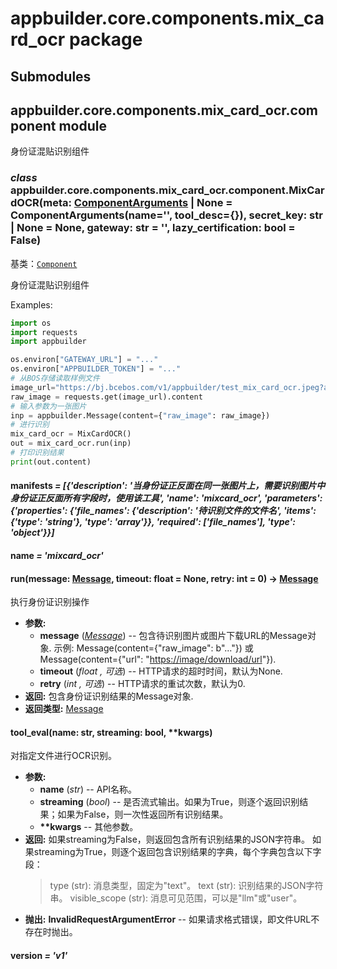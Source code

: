 # appbuilder.core.components.mix_card_ocr package

## Submodules

## appbuilder.core.components.mix_card_ocr.component module

身份证混贴识别组件

### *class* appbuilder.core.components.mix_card_ocr.component.MixCardOCR(meta: [ComponentArguments](appbuilder.core.md#appbuilder.core.component.ComponentArguments) | None = ComponentArguments(name='', tool_desc={}), secret_key: str | None = None, gateway: str = '', lazy_certification: bool = False)

基类：[`Component`](appbuilder.core.md#appbuilder.core.component.Component)

身份证混贴识别组件

Examples:

```python
import os
import requests
import appbuilder

os.environ["GATEWAY_URL"] = "..."
os.environ["APPBUILDER_TOKEN"] = "..."
# 从BOS存储读取样例文件
image_url="https://bj.bcebos.com/v1/appbuilder/test_mix_card_ocr.jpeg?authorization=bce-auth-v1%2FALTAKGa8m4qCUasgoljdEDAzLm%2F2024-01-24T06%3A18%3A11Z%2F-1%2Fhost%2F695b8041c1ded194b9e80dbe1865e4393da5a3515e90d72d81ef18296bd29598"
raw_image = requests.get(image_url).content
# 输入参数为一张图片
inp = appbuilder.Message(content={"raw_image": raw_image})
# 进行识别
mix_card_ocr = MixCardOCR()
out = mix_card_ocr.run(inp)
# 打印识别结果
print(out.content)
```

#### manifests *= [{'description': '当身份证正反面在同一张图片上，需要识别图片中身份证正反面所有字段时，使用该工具', 'name': 'mixcard_ocr', 'parameters': {'properties': {'file_names': {'description': '待识别文件的文件名', 'items': {'type': 'string'}, 'type': 'array'}}, 'required': ['file_names'], 'type': 'object'}}]*

#### name *= 'mixcard_ocr'*

#### run(message: [Message](appbuilder.core.md#appbuilder.core.message.Message), timeout: float = None, retry: int = 0) → [Message](appbuilder.core.md#appbuilder.core.message.Message)

执行身份证识别操作

* **参数:**
  * **message** ([*Message*](appbuilder.core.md#appbuilder.core.message.Message)) -- 包含待识别图片或图片下载URL的Message对象.
    示例: Message(content={"raw_image": b"..."}) 或 Message(content={"url": "[https://image/download/url](https://image/download/url)"}).
  * **timeout** (*float* *,*  *可选*) -- HTTP请求的超时时间，默认为None.
  * **retry** (*int* *,*  *可选*) -- HTTP请求的重试次数，默认为0.
* **返回:**
  包含身份证识别结果的Message对象.
* **返回类型:**
  [Message](appbuilder.core.md#appbuilder.core.message.Message)

#### tool_eval(name: str, streaming: bool, \*\*kwargs)

对指定文件进行OCR识别。

* **参数:**
  * **name** (*str*) -- API名称。
  * **streaming** (*bool*) -- 是否流式输出。如果为True，则逐个返回识别结果；如果为False，则一次性返回所有识别结果。
  * **\*\*kwargs** -- 其他参数。
* **返回:**
  如果streaming为False，则返回包含所有识别结果的JSON字符串。
  如果streaming为True，则逐个返回包含识别结果的字典，每个字典包含以下字段：
  > type (str): 消息类型，固定为"text"。
  > text (str): 识别结果的JSON字符串。
  > visible_scope (str): 消息可见范围，可以是"llm"或"user"。
* **抛出:**
  **InvalidRequestArgumentError** -- 如果请求格式错误，即文件URL不存在时抛出。

#### version *= 'v1'*
